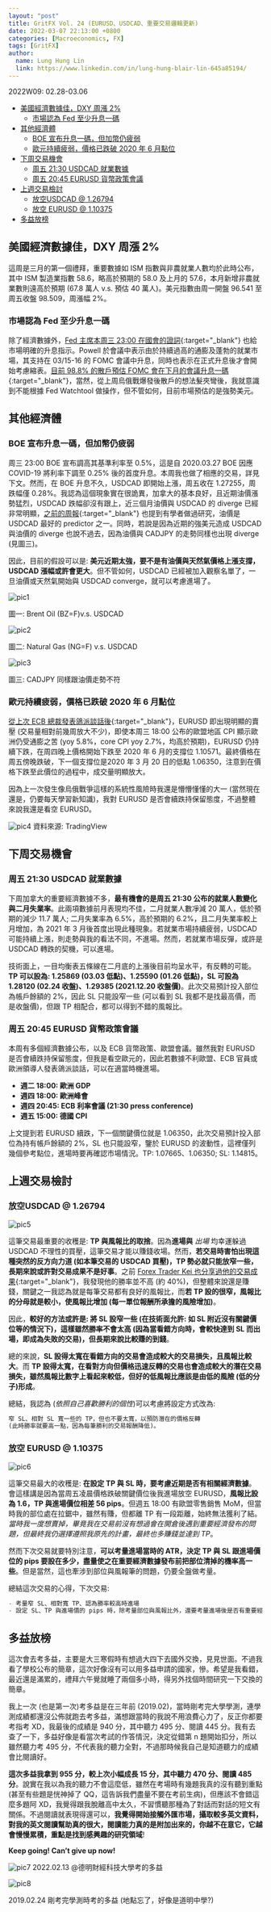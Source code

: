 ```yaml
---
layout: "post"
title: GritFX Vol. 24 (EURUSD、USDCAD、重要交易邏輯更新)
date: 2022-03-07 22:13:00 +0800
categories: [Macroeconomics, FX]
tags: [GritFX]
author:
  name: Lung Hung Lin
  link: https://www.linkedin.com/in/lung-hung-blair-lin-645a85194/ 
---
```

2022W09: 02.28-03.06
- [美國經濟數據佳，DXY 周漲 2%](#美國經濟數據佳dxy-周漲-2)
  - [市場認為 Fed 至少升息一碼](#市場認為-fed-至少升息一碼)
- [其他經濟體](#其他經濟體)
  - [BOE 宣布升息一碼，但加幣仍疲弱](#boe-宣布升息一碼但加幣仍疲弱)
  - [歐元持續疲弱，價格已跌破 2020 年 6 月點位](#歐元持續疲弱價格已跌破-2020-年-6-月點位)
- [下周交易機會](#下周交易機會)
  - [周五 21:30 USDCAD 就業數據](#周五-2130-usdcad-就業數據)
  - [周五 20:45 EURUSD 貨幣政策會議](#周五-2045-eurusd-貨幣政策會議)
- [上週交易檢討](#上週交易檢討)
  - [放空USDCAD @ 1.26794](#放空usdcad--126794)
  - [放空 EURUSD @ 1.10375](#放空-eurusd--110375)
- [多益放榜](#多益放榜)
  
## 美國經濟數據佳，DXY 周漲 2%
這周是三月的第一個禮拜，重要數據如 ISM 指數與非農就業人數均於此時公布，其中 ISM 製造業指數 58.6，略高於預期的 58.0 及上月的 57.6，本月新增非農就業數則遠高於預期 (67.8 萬人 v.s. 預估 40 萬人)。美元指數由周一開盤 96.541 至周五收盤 98.509，周漲幅 2%。

### 市場認為 Fed 至少升息一碼
除了經濟數據外，[Fed 主席本周三 23:00 在國會的證詞](https://www.federalreserve.gov/newsevents/testimony/powell20220302a.htm){:target="_blank"} 也給市場明確的升息指示。Powell 於會議中表示由於持續過高的通膨及蓬勃的就業市場，其支持在 03/15-16 的 FOMC 會議中升息，同時也表示在正式升息後才會開始考慮縮表。[目前 98.8% 的散戶預估 FOMC 會在下月的會議升息一碼](https://www.cmegroup.com/trading/interest-rates/countdown-to-fomc.html){:target="_blank"}，當然，從上周烏俄戰爆發後散戶的想法髮夾彎後，我就意識到不能根據 Fed Watchtool 做操作，但不管如何，目前市場預估的是強勢美元。

## 其他經濟體
### BOE 宣布升息一碼，但加幣仍疲弱
周三 23:00 BOE 宣布調高其基準利率至 0.5%，這是自 2020.03.27 BOE 因應 COVID-19 將利率下調至 0.25% 後的首度升息。本周我也做了相應的交易，詳見下文。然而，在 BOE 升息不久，USDCAD 即開始上漲，周五收在 1.27255，周跌幅僅 0.28%。我認為這個現象實在很詭異，加拿大的基本良好，且近期油價漲勢猛烈，USDCAD 跌幅卻沒有跟上，近三個月油價與 USDCAD 的 diverge 已經非常明顯，[之前的周報](https://financeprotein.com/macroeconomics/fx/GritFX-VOL08/){:target="_blank"} 也提到有學者做過研究，油價是 USDCAD 最好的 predictor 之一。同時，若說是因為近期的強美元造成 USDCAD 與油價的 diverge 也說不過去，因為油價與 CADJPY 的走勢同樣也出現 diverge (見圖三)。

因此，目前的假設可以是: **美元近期太強，要不是有油價與天然氣價格上漲支撐，USDCAD 漲幅或許會更大**。但不管如何，USDCAD 已經被加入觀察名單了，一旦油價或天然氣開始與 USDCAD converge，就可以考慮進場了。

![pic1](https://lh3.googleusercontent.com/pw/AM-JKLVixhv-rEPYewrNAjN74mXFwShctm3mukRnO7pGLR1Z1XiijOa4YnG_CCVxUxp3KWAIlmx4UMUTGaGL7YJCE2wB-gaInBDL1blazelLd-5iOf5Yzg5gWHmc4Q0FVVdnhSG8a0Xu2skwJngo9l6lISz-=w424-h295-no?authuser=0)

圖一: Brent Oil (BZ=F)v.s. USDCAD

![pic2](https://lh3.googleusercontent.com/pw/AM-JKLVtS-VzchUdttaRXtiaT3HXbfm_340cHbBt-Gj-Qc9xYhKP0a8sM0HEZxZEVVxzeNNCcgndekj0xtRMiXIi0I1zLLJchEdM_trfN_hecYWqnscVVV2aVRlRIbLmwwYmFx-86VLZZwKyPrrlsBUZBAJQ=w424-h295-no?authuser=0)

圖二: Natural Gas (NG=F) v.s. USDCAD

![pic3](https://lh3.googleusercontent.com/pw/AM-JKLWsTlWYD3dudEGn6XiFz_peFT2x1JX3mC5_apDQvZTVfsFkJ-WlixiO9HNn6YaoqhjsBD9R-7soHqkfcbzG_rS9tuIBVBLJ1AWqPmoQSaJBu5xZ7_n_1j9Qi3PrcBppMjDb4tFrG9iN520a-WtJDDdh=w424-h295-no?authuser=0)

圖三: CADJPY 同樣跟油價走勢不符

### 歐元持續疲弱，價格已跌破 2020 年 6 月點位
[從上次 ECB 總裁發表鴿派談話後](https://www.irishtimes.com/news/ireland/irish-news/ecb-will-act-at-the-right-time-to-achieve-inflation-goal-but-only-gradually-lagarde-says-1.4802322){:target="_blank"}，EURUSD 即出現明顯的賣壓 (交易量相對前幾周放大不少)，即使本周三 18:00 公布的歐盟地區 CPI 顯示歐洲仍受通膨之苦 (yoy 5.8%，core CPI yoy 2.7%，均高於預期)，EURUSD 仍持續下跌，在周四晚上價格開始下跌至 2020 年 6 月的支撐位 1.10571。最終價格在周五傍晚跌破，下一個支撐位是2020 年 3 月 20 日的低點 1.06350，注意到在價格下跌至此價位的過程中，成交量明顯放大。

因為上一次發生像烏俄戰爭這樣的系統性風險時我還是懵懵懂懂的大一 (當然現在還是，仍要每天學習新知識)，我對 EURUSD 是否會續跌持保留態度，不過整體來說我還是看空 EURUSD。

![pic4](https://lh3.googleusercontent.com/pw/AM-JKLV0lmjrUPsptOKRD7H0WWOOEEYE82-1gesIqgoGvS8hjdWcbA7xx7cYPf9-omf4ToJPSUyQO9RJYyrYF5UmN3NkW1VQDSZdGv1H9HXeMwcHilzgJZSdMmHgKHWs0a4tWG4XuT0CTuyIebx7b4idkrfu=w1427-h820-no?authuser=0)
資料來源: TradingView

## 下周交易機會
### 周五 21:30 USDCAD 就業數據
下周加拿大的重要經濟數據不多，**最有機會的是周五 21:30 公布的就業人數變化與二月失業率**。此兩項數據前月表現均不佳，二月就業人數凈減 20 萬人，低於預期的減少 11.7 萬人; 二月失業率為 6.5%，高於預期的 6.2%，且二月失業率較上月增加，為 2021 年 3 月後首度出現此種現象。若就業市場持續疲弱，USDCAD 可能持續上漲，則走勢與我的看法不同，不進場。然而，若就業市場反彈，或許是 USDCAD 轉跌的契機，可以進場。

技術面上，一目均衡表五條線在二月底的上漲後目前均呈水平，有反轉的可能。**TP 可以設為: 1.25869 (03.03 低點)、1.25590 (01.26 低點)，SL 可設為 1.28120 (02.24 收盤)、1.29385 (2021.12.20 收盤價)**。此次交易預計投入部位為帳戶餘額的 2%，因此 SL 只能設窄一些 (可以看到 SL 我都不是找最高價，而是收盤價)，但跟 TP 相配合，都可以得到不錯的風報比。

### 周五 20:45 EURUSD 貨幣政策會議
本周有多個經濟數據公布，以及 ECB 貨幣政策、歐盟會議。雖然我對 EURUSD 是否會續跌持保留態度，但我是看空歐元的，因此若數據不利歐盟、ECB 官員或歐洲領導人發表鴿派談話，可以在適當時機進場。

- **週二 18:00: 歐洲 GDP**
- **週四 18:00: 歐洲峰會**
- **週四 20:45: ECB 利率會議 (21:30 press conference)**
- **週五 15:00: 德國 CPI**
  
上文提到若 EURUSD 續跌，下一個關鍵價位就是 1.06350，此次交易預計投入部位為持有帳戶餘額的 2%，SL 也只能設窄，鑒於 EURUSD 的波動性，這裡僅列幾個參考點位，進場時要再確認市場情況。TP: 1.07665、1.06350; SL: 1.14815。

## 上週交易檢討
### 放空USDCAD @ 1.26794 

![pic5](https://lh3.googleusercontent.com/pw/AM-JKLUJmuVOsPKgPSr_yT2ajZHc1QQ_iywa_VZSV6Uj9aGZqFelzvD6YKxRlry9iSvmv30t3MT64EjxZd3oQ9_HhWGs41ikJTmkz_JquNdtRPVtGBC9zeHtldv4Du34AsDEQM3-oKkaiDDTI0D-2P1BcBIM=w688-h651-no?authuser=0)

這筆交易最重要的收穫是: **TP 與風報比的取捨**。因為**進場與** _出場_ 均幸運躲過 USDCAD 不理性的買壓，這筆交易才能以賺錢收場。然而，**若交易時害怕出現這種突然的反方向力道 (如本筆交易的 USDCAD 買壓)，TP 勢必就只能放窄一些，長期來說或許對交易成果不是好事**。之前 [Forex Trader Kei 也分享過他的交易成果](https://www.youtube.com/watch?v=-66nz4csd1M){:target="_blank"}，我發現他的勝率並不高 (約 40%)，但整體來說還是賺錢，關鍵之一我認為就是每筆交易都有良好的風報比，而**若 TP 設的很窄，風報比的分母就是較小，使風報比增加 (每一單位報酬所承擔的風險增加)**。

因此，**較好的方法或許是: 將 SL 設窄一些 (在技術面允許: 如 SL 附近沒有關鍵價位等的情況下)，這樣雖然勝率不會太高 (因為當看錯方向時，會較快達到 SL 而出場，即成為失敗的交易)，但長期來說比較賺的到錢**。

總的來說，**SL 設得太寬在看錯方向的交易會造成較大的交易損失，且風報比較大**。而 **TP 設得太寬，在看對方向但價格迅速反轉的交易也會造成較大的潛在交易損失，雖然風報比數字上看起來較低，但好的低風報比應該是由低的風險 (低的分子)形成**。

總結，我認為 (_依照自己喜歡勝利的個性_)可以考慮將設定方式改為: 

```python
窄 SL、相對 SL 寬一些的 TP，但也不要太寬，以預防潛在的價格反轉 
(此時勝率就要高一點，因為每筆勝利的交易報酬降低)。
```

### 放空 EURUSD @ 1.10375

![pic6](https://lh3.googleusercontent.com/pw/AM-JKLX4GQJuNxuaohTGrCES4T0aUMwofjRQ_tK2dhhr6yne71GtxTkVkwyqnj194p8TjMFP2TE8hWrl_Ol0gDanLrq60vhWHqSVPH3s2UBjF3YioA6wIwJgXUjAat2K9U3aDyTsraAnpsqOZdK0om9ni6-Q=w686-h647-no?authuser=0)

這筆交易最大的收穫是: **在設定 TP 與 SL 時，要考慮近期是否有相關經濟數據**。會這樣講是因為當周五凌晨價格跌破關鍵價位後我進場放空 EURUSD，**風報比設為 1.6，TP 與進場價位相差 56 pips**。但週五 18:00 有歐盟零售銷售 MoM，但當時我的部位處在拉鋸中，雖然有賺，但都離 TP 有一段距離，始終無法獲利了結。_當時我一度想賣掉，畢竟我在交易前沒有想過會在開倉後遇到重要經濟發布的問題，但最終我仍選擇遵照我原先的計畫，最終也多賺錢並達到 TP_。

然而下次交易就要特別注意，**可以考量進場當時的 ATR，決定 TP 與 SL 跟進場價位的 pips 要設在多少，盡量使之在重要經濟數據發布前把部位清掉的機率高一些**。但是當然，這也牽涉到部位與風報筆的問題，仍要全盤做考量。

總結這次交易的心得，下次交易:
```python
- 考量窄 SL、相對寬 TP、認為勝率較高時進場
- 設定 SL、TP 與進場價的 pips 時，除考量部位與風報比外，還要考量進場後是否有重要經濟數據公布。
```

## 多益放榜
這次會去考多益，主要是大三寒假時有想過大四下去國外交換，見見世面。不過我看了學校公布的簡章，這次好像沒有可以用多益申請的國家，慘。希望是我看錯，最近還是滿累的，禮拜六午覺就睡了兩個多小時，得另外找個時間研究一下交換的簡章。

我上一次 (也是第一次)考多益是在三年前 (2019.02)，當時剛考完大學學測，連學測成績都還沒公佈就跑去考多益，滿想跟當時的我說不用浪費心力了，反正你都要考指考 XD，我最後的成績是 940 分，其中聽力 495 分、閱讀 445 分。我有去查了一下，多益好像是看當次考試的作答情況，決定從錯第 n 題開始扣分，所以雖然聽力考 495 分，不代表我的聽力全對，不過那時候我自己是知道聽力的成績會比閱讀好。

**這次多益我拿到 955 分，較上次小幅成長 15 分，其中聽力 470 分、閱讀 485 分**。說實在我以為我的聽力不會這麼低，雖然在考場時有幾題我真的沒有聽到重點 (甚至有些題是恍神掉了 QQ，這告訴我們盡量不要在考前生病)，但應該不會錯這麼多題阿 XD，我覺得跟我脫離高中太久，不習慣聽那種為了對話而對話的短文有關係。不過閱讀就表現得還可以，**我覺得開始接觸外匯市場，攝取較多英文資料，對我的英文閱讀幫助真的很大，閱讀能力真的是附加出來的，你越不在意它，它越會慢慢累積，重點是找到感興趣的研究領域**! 

**Keep going! Can’t give up now!**

![pic7](https://lh3.googleusercontent.com/pw/AM-JKLUGpKImomp47c8PP2y32yKsZncP8rwyxafR-YAvq2wj1K6oVR65iGfyUCHDqHkjxcWm82F1lz-IBskAHocqMjas_A7O2VxhySfEwrvtEeuFQ7WSSgdN6e6gmgEIAVTNjsdClDUtNnX3RDlf9qe2ipVj=w1292-h241-no?authuser=0)
2022.02.13 @德明財經科技大學考的多益

![pic8](https://lh3.googleusercontent.com/pw/AM-JKLWZwd9E-NvqsGhs6GSWKY87DPlWghNoxmFHDLZQLhqWL_YmAksYXhjVPEU3648HunzlN25G3hvjLCCVtkCE5O1vDE_xC2iczxEjWX80789s0-lWb-wItZvddos1YZ-hJqX5IJHs0H2vG4IEObj86eAa=w547-h313-no?authuser=0)

2019.02.24 剛考完學測時考的多益 (地點忘了，好像是道明中學?)
